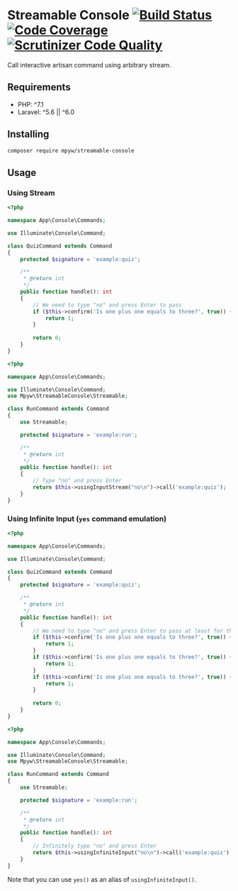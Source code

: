 # Streamable Console [![Build Status](https://travis-ci.com/mpyw/streamable-console.svg?branch=master)](https://travis-ci.com/mpyw/streamable-console) [![Code Coverage](https://scrutinizer-ci.com/g/mpyw/streamable-console/badges/coverage.png?b=master)](https://scrutinizer-ci.com/g/mpyw/streamable-console/?branch=master) [![Scrutinizer Code Quality](https://scrutinizer-ci.com/g/mpyw/streamable-console/badges/quality-score.png?b=master)](https://scrutinizer-ci.com/g/mpyw/streamable-console/?branch=master)

Call interactive artisan command using arbitrary stream.

## Requirements

- PHP: ^7.1
- Laravel: ^5.6 || ^6.0

## Installing

```bash
composer require mpyw/streamable-console
```

## Usage

### Using Stream

```php
<?php

namespace App\Console\Commands;

use Illuminate\Console\Command;

class QuizCommand extends Command
{
    protected $signature = 'example:quiz';

    /**
     * @return int
     */
    public function handle(): int
    {
        // We need to type "no" and press Enter to pass
        if ($this->confirm('Is one plus one equals to three?', true)) {
            return 1;
        }
        
        return 0;
    }
}
```

```php
<?php

namespace App\Console\Commands;

use Illuminate\Console\Command;
use Mpyw\StreamableConsole\Streamable;

class RunCommand extends Command
{
    use Streamable;

    protected $signature = 'example:run';

    /**
     * @return int
     */
    public function handle(): int
    {
        // Type "no" and press Enter
        return $this->usingInputStream("no\n")->call('example:quiz');
    }
}
```

### Using Infinite Input (`yes` command emulation)

```php
<?php

namespace App\Console\Commands;

use Illuminate\Console\Command;

class QuizCommand extends Command
{
    protected $signature = 'example:quiz';

    /**
     * @return int
     */
    public function handle(): int
    {
        // We need to type "no" and press Enter to pass at least for three times
        if ($this->confirm('Is one plus one equals to three?', true)) {
            return 1;
        }
        if ($this->confirm('Is one plus one equals to three?', true)) {
            return 1;
        }
        if ($this->confirm('Is one plus one equals to three?', true)) {
            return 1;
        }
        
        return 0;
    }
}
```

```php
<?php

namespace App\Console\Commands;

use Illuminate\Console\Command;
use Mpyw\StreamableConsole\Streamable;

class RunCommand extends Command
{
    use Streamable;

    protected $signature = 'example:run';

    /**
     * @return int
     */
    public function handle(): int
    {
        // Infinitely type "no" and press Enter
        return $this->usingInfiniteInput("no\n")->call('example:quiz');
    }
}
```

Note that you can use `yes()` as an alias of `usingInfiniteInput()`.
